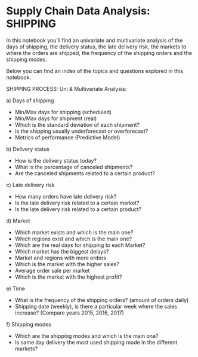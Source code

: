 # Supply Chain Data Analysis: SHIPPING

In this notebook you'll find an univariate and multivariate analysis of the days of shipping, the delivery status, the 
late delivery risk, the markets to where the orders are shipped, the frequency of the shipping orders and the shipping
modes.

Below you can find an index of the topics and questions explored in this notebook.

SHIPPING PROCESS: Uni & Multivariate Analysis:

a) Days of shipping
- Min/Max days for shipping (scheduled)
- Min/Max days for shipment (real)
- Which is the standard deviation of each shipment?
- Is the shipping usually underforecast or overforecast?
- Metrics of performance (Predictive Model)

b) Delivery status
- How is the delivery status today?
- What is the percentage of canceled shipments?
- Are the canceled shipments related to a certain product?

c) Late delivery risk
- How many orders have late delivery risk?
- Is the late delivery risk related to a certain market?
- Is the late delivery risk related to a certain product?

d) Market
- Which market exists and which is the main one?
- Which regions exist and which is the main one?
- Which are the real days for shipping to each Market?
- Which market has the biggest delays?
- Market and regions with more orders
- Which is the market with the higher sales?
- Average order sale per market
- Which is the market with the highest profit?

e) Time
- What is the frequency of the shipping orders?  (amount of orders daily)
- Shipping date (weekly), is there a particular week where the sales increase? (Compare years 2015, 2016, 2017)

f) Shipping modes
- Which are the shipping modes and which is the main one?		
- Is same day delivery the most used shipping mode in the different markets?
